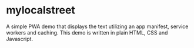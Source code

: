 # mylocalstreet
A simple PWA demo that displays the text utilizing an app manifest, service workers and caching. This demo is written in plain HTML, CSS and Javascript.
